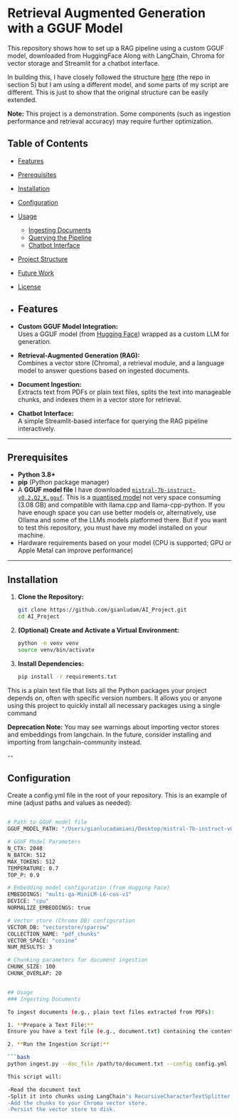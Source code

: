 # Retrieval Augmented Generation with a GGUF Model

This repository shows how to set up a RAG pipeline using a custom GGUF model, downloaded from HuggingFace
Along with LangChain, Chroma for vector storage and Streamlit for a chatbot interface. 

In building this, I have closely followed the structure [here](https://medium.com/@vipra_singh/building-llm-applications-open-source-chatbots-part-7-1ca9c3653175) (the repo in section 5) but I am using a different model, and some parts of my script are different. This is just to show that the original structure can be easily extended. 

 **Note:** This project is a demonstration. Some components (such as ingestion performance and retrieval accuracy) may require 
 further optimization.

 ## Table of Contents
- [Features](#features)
- [Prerequisites](#prerequisites)
- [Installation](#installation)
- [Configuration](#configuration)
- [Usage](#usage)
  - [Ingesting Documents](#ingesting-documents)
  - [Querying the Pipeline](#querying-the-pipeline)
  - [Chatbot Interface](#chatbot-interface)
- [Project Structure](#project-structure)
- [Future Work](#future-work)
- [License](#license)

- ## Features

- **Custom GGUF Model Integration:**  
  Uses a GGUF model (from [Hugging Face](https://huggingface.co/)) wrapped as a custom LLM for generation.

- **Retrieval-Augmented Generation (RAG):**  
  Combines a vector store (Chroma), a retrieval module, and a language model to answer questions based on ingested documents.

- **Document Ingestion:**  
  Extracts text from PDFs or plain text files, splits the text into manageable chunks, and indexes them in a vector store for retrieval.

- **Chatbot Interface:**  
  A simple Streamlit-based interface for querying the RAG pipeline interactively.

---


## Prerequisites

- **Python 3.8+**
- **pip** (Python package manager)
- A **GGUF model file** I have downloaded [`mistral-7b-instruct-v0.2.Q2_K.gguf`](https://huggingface.co/TheBloke/Mistral-7B-Instruct-v0.2-GGUF/blob/main/mistral-7b-instruct-v0.2.Q2_K.gguf). This is a [quantised model](https://medium.com/@florian_algo/model-quantization-1-basic-concepts-860547ec6aa9#:~:text=In%20mathematics%20and%20digital%20signal,in%20the%20field%20of%20algorithms.) not very space consuming (3.08 GB) and compatible with llama.cpp and llama-cpp-python. If you have enough space you can use better models or, alternatively, use Ollama and some of the LLMs models platformed there. But if you want to test this repository, you must have my model installed on your machine.
- Hardware requirements based on your model (CPU is supported; GPU or Apple Metal can improve performance) 

---

## Installation

1. **Clone the Repository:**

   ```bash
   git clone https://github.com/gianludam/AI_Project.git
   cd AI_Project

2. **(Optional) Create and Activate a Virtual Environment:**
   
   ```bash
   python -m venv venv
   source venv/bin/activate

3. **Install Dependencies:**
   
   ```bash
   pip install -r requirements.txt

This is a plain text file that lists all the Python packages your project depends on, often with specific version numbers. It allows you or anyone using this project to quickly install all necessary packages using a single command 

**Deprecation Note:**
You may see warnings about importing vector stores and embeddings from langchain. In the future, consider installing and importing from langchain-community instead.

--

## Configuration

Create a config.yml file in the root of your repository. This is an example of mine (adjust paths and values as needed):

```bash

# Path to GGUF model file
GGUF_MODEL_PATH: "/Users/gianlucadamiani/Desktop/mistral-7b-instruct-v0.2.Q2_K.gguf"

# GGUF Model Parameters
N_CTX: 2048
N_BATCH: 512
MAX_TOKENS: 512
TEMPERATURE: 0.7
TOP_P: 0.9

# Embedding model configuration (from Hugging Face)
EMBEDDINGS: "multi-qa-MiniLM-L6-cos-v1"
DEVICE: "cpu"
NORMALIZE_EMBEDDINGS: true

# Vector store (Chroma DB) configuration
VECTOR_DB: "vectorstore/sparrow"
COLLECTION_NAME: "pdf_chunks"
VECTOR_SPACE: "cosine"
NUM_RESULTS: 3

# Chunking parameters for document ingestion
CHUNK_SIZE: 100
CHUNK_OVERLAP: 20


## Usage
### Ingesting Documents

To ingest documents (e.g., plain text files extracted from PDFs):

1. **Prepare a Text File:**
Ensure you have a text file (e.g., document.txt) containing the content you want to index.

2. **Run the Ingestion Script:**

```bash
python ingest.py --doc_file /path/to/document.txt --config config.yml

This script will:

-Read the document text
-Split it into chunks using LangChain's RecursiveCharacterTextSplitter.
-Add the chunks to your Chroma vector store.
-Persist the vector store to disk.







